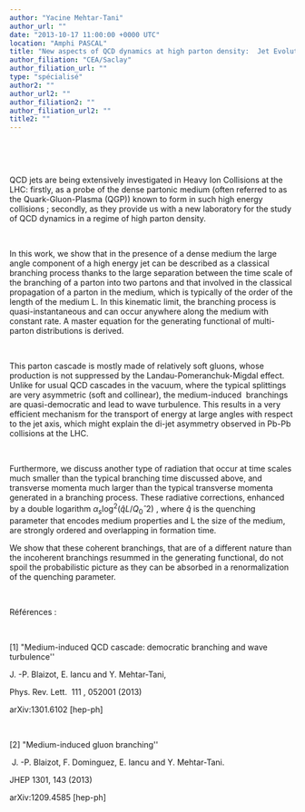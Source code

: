 ```yaml
---
author: "Yacine Mehtar-Tani"
author_url: ""
date: "2013-10-17 11:00:00 +0000 UTC"
location: "Amphi PASCAL"
title: "New aspects of QCD dynamics at high parton density:  Jet Evolution in the Quark-Gluon-Plasma"
author_filiation: "CEA/Saclay"
author_filiation_url: ""
type: "spécialisé"
author2: ""
author_url2: ""
author_filiation2: ""
author_filiation_url2: ""
title2: ""
---
```


 


 


QCD jets are being extensively investigated in Heavy Ion Collisions at the LHC: firstly, as a probe of the dense partonic medium (often referred to as the Quark-Gluon-Plasma (QGP)) known to form in such high energy collisions ; secondly, as they provide us with a new laboratory for the study of QCD dynamics in a regime of high parton density. 


 


In this work, we show that in the presence of a dense medium the large angle component of a high energy jet can be described as a classical branching process thanks to the large separation between the time scale of the branching of a parton into two partons and that involved in the classical propagation of a parton in the medium, which is typically of the order of the length of the medium L. In this kinematic limit, the branching process is quasi-instantaneous and can occur anywhere along the medium with constant rate. A master equation for the generating functional of multi-parton distributions is derived. 


 


This parton cascade is mostly made of relatively soft gluons, whose production is not suppressed by the Landau-Pomeranchuk-Migdal effect. Unlike for usual QCD cascades in the vacuum, where the typical splittings are very asymmetric (soft and collinear), the medium-induced  branchings are quasi-democratic and lead to wave turbulence. This results in a very efficient mechanism for the transport of energy at large angles with respect to the jet axis, which might explain the di-jet asymmetry observed in Pb-Pb collisions at the LHC.


 


Furthermore, we discuss another type of radiation that occur at time scales much smaller than the typical branching time discussed above, and transverse momenta much larger than the typical transverse momenta generated in a branching process. These radiative corrections, enhanced by a double logarithm $\alpha_s \log^2 (\hat q L /Q_0ˆ2)$ , where $\hat q$ is the quenching parameter that encodes medium properties and L the size of the medium, are strongly ordered and overlapping in formation time.


We show that these coherent branchings, that are of a different nature than the incoherent branchings resummed in the generating functional, do not spoil the probabilistic picture as they can be absorbed in a renormalization of the quenching parameter.


 


Références :


 


[1] "Medium-induced QCD cascade: democratic branching and wave turbulence''


J. -P. Blaizot, E. Iancu and Y. Mehtar-Tani,


Phys. Rev. Lett.  111 , 052001 (2013)


arXiv:1301.6102 [hep-ph]


 


[2] "Medium-induced gluon branching''


 J. -P. Blaizot, F. Dominguez, E. Iancu and Y. Mehtar-Tani.


JHEP 1301, 143 (2013)


arXiv:1209.4585 [hep-ph]


 

